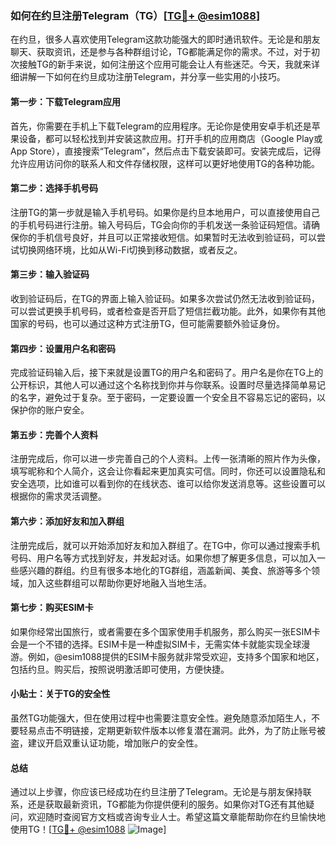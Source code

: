 ### 如何在约旦注册Telegram（TG）[[TG💪+ @esim1088](https://t.me/s/esim1088)]

在约旦，很多人喜欢使用Telegram这款功能强大的即时通讯软件。无论是和朋友聊天、获取资讯，还是参与各种群组讨论，TG都能满足你的需求。不过，对于初次接触TG的新手来说，如何注册这个应用可能会让人有些迷茫。今天，我就来详细讲解一下如何在约旦成功注册Telegram，并分享一些实用的小技巧。

#### **第一步：下载Telegram应用**

首先，你需要在手机上下载Telegram的应用程序。无论你是使用安卓手机还是苹果设备，都可以轻松找到并安装这款应用。打开手机的应用商店（Google Play或App Store），直接搜索“Telegram”，然后点击下载安装即可。安装完成后，记得允许应用访问你的联系人和文件存储权限，这样可以更好地使用TG的各种功能。

#### **第二步：选择手机号码**

注册TG的第一步就是输入手机号码。如果你是约旦本地用户，可以直接使用自己的手机号码进行注册。输入号码后，TG会向你的手机发送一条验证码短信。请确保你的手机信号良好，并且可以正常接收短信。如果暂时无法收到验证码，可以尝试切换网络环境，比如从Wi-Fi切换到移动数据，或者反之。

#### **第三步：输入验证码**

收到验证码后，在TG的界面上输入验证码。如果多次尝试仍然无法收到验证码，可以尝试更换手机号码，或者检查是否开启了短信拦截功能。此外，如果你有其他国家的号码，也可以通过这种方式注册TG，但可能需要额外验证身份。

#### **第四步：设置用户名和密码**

完成验证码输入后，接下来就是设置TG的用户名和密码了。用户名是你在TG上的公开标识，其他人可以通过这个名称找到你并与你联系。设置时尽量选择简单易记的名字，避免过于复杂。至于密码，一定要设置一个安全且不容易忘记的密码，以保护你的账户安全。

#### **第五步：完善个人资料**

注册完成后，你可以进一步完善自己的个人资料。上传一张清晰的照片作为头像，填写昵称和个人简介，这会让你看起来更加真实可信。同时，你还可以设置隐私和安全选项，比如谁可以看到你的在线状态、谁可以给你发送消息等。这些设置可以根据你的需求灵活调整。

#### **第六步：添加好友和加入群组**

注册完成后，就可以开始添加好友和加入群组了。在TG中，你可以通过搜索手机号码、用户名等方式找到好友，并发起对话。如果你想了解更多信息，可以加入一些感兴趣的群组。约旦有很多本地化的TG群组，涵盖新闻、美食、旅游等多个领域，加入这些群组可以帮助你更好地融入当地生活。

#### **第七步：购买ESIM卡**

如果你经常出国旅行，或者需要在多个国家使用手机服务，那么购买一张ESIM卡会是一个不错的选择。ESIM卡是一种虚拟SIM卡，无需实体卡就能实现全球漫游。例如，@esim1088提供的ESIM卡服务就非常受欢迎，支持多个国家和地区，包括约旦。购买后，按照说明激活即可使用，方便快捷。

#### **小贴士：关于TG的安全性**

虽然TG功能强大，但在使用过程中也需要注意安全性。避免随意添加陌生人，不要轻易点击不明链接，定期更新软件版本以修复潜在漏洞。此外，为了防止账号被盗，建议开启双重认证功能，增加账户的安全性。

#### **总结**

通过以上步骤，你应该已经成功在约旦注册了Telegram。无论是与朋友保持联系，还是获取最新资讯，TG都能为你提供便利的服务。如果你对TG还有其他疑问，欢迎随时查阅官方文档或咨询专业人士。希望这篇文章能帮助你在约旦愉快地使用TG！[[TG💪+ @esim1088](https://t.me/s/esim1088) ![Image](https://i.postimg.cc/4NQfJmqS/Snipaste-2025-05-13-00-14-12.png)]